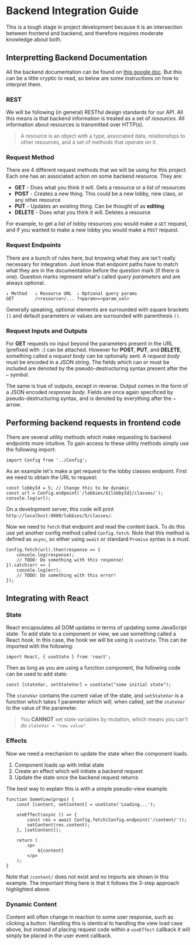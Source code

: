 # Backend Integration Guide
This is a tough stage in project development because it is an intersection between frontend and backend, and therefore requires moderate knowledge about both.

## Interpretting Backend Documentation
All the backend documentation can be found on [this google doc](https://docs.google.com/document/d/1zMg6Oa5fZiS6xxUOb6NDL9Fcb83zdYf47SndXzATZG4/edit). But this can be a little cryptic to read, so below are some instructions on how to interpret them.

### REST
We will be following (in general) RESTful design standards for our API. All this means is that backend information is treated as a set of *resources*. All information about resources is transmitted over HTTP(s).
> A resource is an object with a type, associated data, relationships to other resources, and a set of methods that operate on it.

### Request Method
There are 4 different request methods that we will be using for this project. Each one has an associated action on some backend resource. They are:

* **GET** - Does what you think it will. Gets a resource or a list of resources
* **POST** - Creates a new thing. This could be a new lobby, new class, or any other resource
* **PUT** - Updates an existing thing. Can be thought of as **editing**
* **DELETE** - Does what you think it will. Deletes a resource

For example, to get a list of lobby resources you would make a `GET` request, and if you wanted to make a new lobby you would make a `POST` request.

### Request Endpoints
There are a bunch of rules here, but knowing what they are isn't really necessary for integration. Just know that endpoint paths have to match what they are in the documentation before the question mark (if there is one). Question marks represent what's called *query parameters* and are always optional.
```
↓ Method   ↓ Resource URL  ↓ Optional query params
GET        /<resource>/... ?<param>=<param_val>
```
Generally speaking, optional elements are surrounded with square brackets `[]` and default parameters or values are surrounded with parenthesis `()`.

### Request Inputs and Outputs
For **GET** requests no input beyond the parameters present in the URL (prefixed with `:`) can be attached. However for **POST**, **PUT**, and **DELETE**, something called a *request body* can be optionally sent. A *request body* must be encoded in a JSON string. The fields which can or must be included are denoted by the pseudo-destructuring syntax present after the `←` symbol. 

The same is true of outputs, except in reverse. Output comes in the form of a JSON encoded *response body*. Fields are once again specificed by pseudo-destructuring syntax, and is denoted by everything after the `→` arrow.

## Performing backend requests in frontend code
There are several utility methods which make requesting to backend endpoints more intuitive. To gain access to these utility methods simply use the following import:
```
import Config from '../Config';
```
As an example let's make a get request to the lobby classes endpoint. First we need to obtain the URL to request:
```
const lobbyId = 5; // Change this to be dynamic
const url = Config.endpoint(`/lobbies/${lobbyId}/classes/`);
console.log(url);
```
On a development server, this code will print `http://localhost:8000/lobbies/5/classes/`.

Now we need to `fetch` that endpoint and read the content back. To do this use yet another config method called `Config.fetch`. Note that this method is defined as `async`, so either using `await` or standard `Promise` syntax is a must.
```
Config.fetch(url).then(response => {
    console.log(response);
    // TODO: Do something with this response!
}).catch(err => {
    console.log(err);
    // TODO: Do something with this error!
});
```

## Integrating with React
### State
React encapsulates all DOM updates in terms of updating some JavaScript state. To add state to a component or view, we use something called a React *hook*. In this case, the hook we will be using is `useState`. This can be imported with the following:
```
import React, { useState } from 'react';
```
Then as long as you are using a function component, the following code can be used to add state:
```
const [stateVar, setStateVar] = useState("some initial state");
```
The `stateVar` contains the current value of the state, and `setStateVar` is a function which takes 1 parameter which will, when called, set the `stateVar` to the value of the parameter.
> You **CANNOT** set state variables by mutation, which means you can't do `stateVar = "new value"`

### Effects
Now we need a mechanism to update the state when the component loads.
1. Component loads up with initial state
2. Create an effect which will initiate a backend request
3. Update the state once the backend request returns

The best way to explain this is with a simple pseudo-view  example.
```
function SomeView(props) {
    const [content, setContent] = useState('Loading...');

    useEffect(async () => {
        const res = await Config.fetch(Config.endpoint('/content/'));
        setContent(res.content);
    }, [setContent]);

    return (
        <p>
            ${content}
        </p>
    );
}
```
Note that `/content/` does not exist and no imports are shown in this example. The important thing here is that it follows the 3-step approach highlighted above.

### Dynamic Content
Content will often change in reaction to some user response, such as clicking a button. Handling this is identical to handling the view load case above, but instead of placing request code within a `useEffect` callback it will simply be placed in the user event callback.